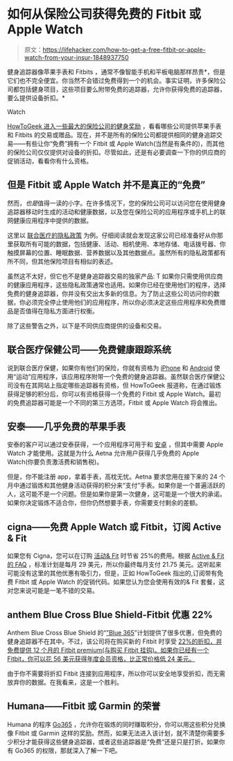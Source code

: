 # 如何从保险公司获得免费的 Fitbit 或 Apple Watch

> 原文：<https://lifehacker.com/how-to-get-a-free-fitbit-or-apple-watch-from-your-insur-1848937750>

健身追踪器像苹果手表和 Fitbits ，通常不像智能手机和平板电脑那样昂贵*，但是它们也不完全便宜。你当然不会错过免费得到一个的机会。事实证明，许多保险公司都包括健身项目，这些项目要么附带免费的追踪器，允许你获得免费的追踪器，要么提供设备折扣。* 

Watch

[HowToGeek 进入一些最大的保险公司的健身奖励](https://www.howtogeek.com/802840/psa-you-can-get-a-deal-on-a-fitbit-from-your-insurance-company/) ，看看哪些公司提供苹果手表和 Fitbits 的交易或赠品。现在，并不是所有的保险公司都提供相同的健身追踪交易——有些让你“免费”拥有一个 Fitbit 或 Apple Watch(当然是有条件的)，而其他的保险公司仅仅提供对设备的折扣。尽管如此，还是有必要调查一下你的供应商的促销活动，看看你有什么资格。

## 但是 Fitbit 或 Apple Watch 并不是真正的“免费”

然而，*也是*值得一读的小字。在许多情况下，您的保险公司可以访问您在使用健身追踪器移动时生成的活动和健康数据，以及您在保险公司的应用程序或手机上的联网健康应用程序中提供的数据。

这里以 [联合医疗的隐私政策](https://unitedhealthcaremotion.com/Privacy) 为例。仔细阅读就会发现这家公司已经准备好从你那里获取所有可能的数据，包括健康、活动、相机使用、本地存储、电话拨号器、你触摸屏幕的位置、睡眠数据、营养数据以及其他数据点。虽然所有的隐私政策都有所不同，但其他保险项目有相似的表述。

虽然这不太好，但它也不是健身追踪器交易的独家产品: T 如果你只需使用供应商的健康应用程序，这些隐私政策通常也适用。如果你已经在使用他们的程序，选择免费的健身追踪器，你并没有交出太多新的信息。为了防止这些公司访问你的数据，你必须完全停止使用他们的应用程序，所以你必须决定这些应用程序和免费赠品是否值得在隐私方面进行权衡。

除了这些警告之外，以下是不同供应商提供的设备和交易。

## 联合医疗保健公司——免费健康跟踪系统

说到联合医疗保健，如果你有他们的保险，你就有资格为 [iPhone](https://apps.apple.com/us/app/uhc-motion/id1069385514) 和 [Android](https://play.google.com/store/apps/details?id=com.fortify.uhcmotion.app&hl=en) 使用“运动”应用程序，该应用程序附带一个免费的健身追踪器。虽然联合医疗保健公司没有在其网站上指定哪些追踪器有资格，但 HowToGeek 报道称，在通过锻炼获得足够的积分后，你可以有资格获得一个免费的 Fitbit 或 Apple Watch。最初的免费追踪器可能是一个不同的第三方选项，Fitbit 或 Apple Watch 将会推出。

## 安泰——几乎免费的苹果手表

安泰的客户可以通过安泰获得，一个应用程序可用于和 [安卓](https://play.google.com/store/apps/details?id=com.aetna.attain) ，但其中需要 Apple Watch 才能使用。这就是为什么 Aetna 允许用户获得几乎免费的 Apple Watch(你要负责激活费和销售税)。

但是，你不能注册 app，拿着手表，高枕无忧。Aetna 要求您用在接下来的 24 个月中通过锻炼和其他健身活动获得的积分来“支付”手表。如果你是一个普遍活跃的人，这可能不是一个问题。但是如果你是第一次健身，这可能是一个很大的承诺。如果你决定锻炼不适合你，但你仍然想要手表，你需要支付剩余的差额。

## cigna——免费 Apple Watch 或 Fitbit，订阅 Active & Fit

如果您有 Cigna，您可以在订购 [活动& Fit](https://www.activeandfit.com/) 时节省 25%的费用。根据 [Active & Fit 的 FAQ](https://www.activeandfitnow.com/faq) ，标准计划是每月 29 美元，所以你最终每月支付 21.75 美元。这听起来可能没有这里的其他优惠有吸引力，但是，正如 HowToGeek 指出的,订阅带有免费 Fitbit 或 Apple Watch 的促销代码。如果您认为您会使用有效的& Fit 套餐，这对您来说可能是一笔不错的交易。

## anthem Blue Cross Blue Shield-Fitbit 优惠 22%

Anthem Blue Cross Blue Shield 的“[”Blue 365](https://www.blue365deals.com/BCBSIL/)”计划提供了很多优惠，但免费的健身追踪器不在其中。不过，该公司将在购买新的 Fitbit 时享受 [22%的折扣，并免费提供 12 个月的 Fitbit premium(与购买 Fitbit 挂钩)。如果你已经有一个 Fitbit，你可以花 56 美元获得年度会员资格，比正常价格低 24 美元。](https://www.blue365deals.com/offers/fitbit-20-s)

由于你不需要将折扣 Fitbit 连接到应用程序，所以你可以安全地享受折扣，而无需放弃你的数据。在我看来，这是一个胜利。

## Humana——Fitbit 或 Garmin 的荣誉

Humana 的程序 [Go365](https://www.go365.com/wellness-rewards-program) ，允许你在锻炼的同时赚取积分，你可以用这些积分兑换像 Fitbit 或 Garmin 这样的奖励。然而，如果无法进入该计划，就不清楚你需要多少积分才能获得这些健身追踪器，或者这些追踪器是“免费”还是只是打折。如果你有 Go365 的权限，那就深入了解一下吧。